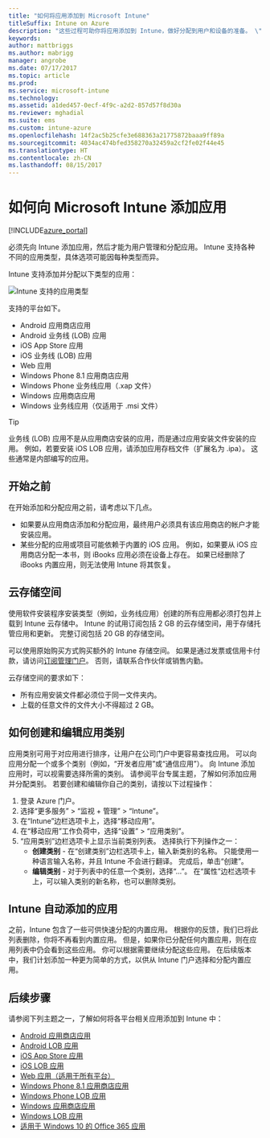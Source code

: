 ```yaml
---
title: "如何将应用添加到 Microsoft Intune"
titleSuffix: Intune on Azure
description: "这些过程可助你将应用添加到 Intune，做好分配到用户和设备的准备。 \""
keywords: 
author: mattbriggs
ms.author: mabrigg
manager: angrobe
ms.date: 07/17/2017
ms.topic: article
ms.prod: 
ms.service: microsoft-intune
ms.technology: 
ms.assetid: a1ded457-0ecf-4f9c-a2d2-857d57f8d30a
ms.reviewer: mghadial
ms.suite: ems
ms.custom: intune-azure
ms.openlocfilehash: 14f2ac5b25cfe3e688363a21775872baaa9ff89a
ms.sourcegitcommit: 4034ac474bfed358270a32459a2cf2fe02f44e45
ms.translationtype: HT
ms.contentlocale: zh-CN
ms.lasthandoff: 08/15/2017
---
```

# <a name="how-to-add-an-app-to-microsoft-intune"></a>如何向 Microsoft Intune 添加应用

[!INCLUDE[azure_portal](./includes/azure_portal.md)]

必须先向 Intune 添加应用，然后才能为用户管理和分配应用。 Intune 支持各种不同的应用类型，具体选项可能因每种类型而异。

Intune 支持添加并分配以下类型的应用：

![Intune 支持的应用类型](./media/app-types.png)

支持的平台如下。

- Android 应用商店应用
- Android 业务线 (LOB) 应用
- iOS App Store 应用
- iOS 业务线 (LOB) 应用
- Web 应用
- Windows Phone 8.1 应用商店应用
- Windows Phone 业务线应用（.xap 文件）
- Windows 应用商店应用
- Windows 业务线应用（仅适用于 .msi 文件）

>[!TIP]
> 业务线 (LOB) 应用不是从应用商店安装的应用，而是通过应用安装文件安装的应用。 例如，若要安装 iOS LOB 应用，请添加应用存档文件（扩展名为 .ipa）。 这些通常是内部编写的应用。

## <a name="before-you-start"></a>开始之前

在开始添加和分配应用之前，请考虑以下几点。

- 如果要从应用商店添加和分配应用，最终用户必须具有该应用商店的帐户才能安装应用。
- 某些分配的应用或项目可能依赖于内置的 iOS 应用。 例如，如果要从 iOS 应用商店分配一本书，则 iBooks 应用必须在设备上存在。 如果已经删除了 iBooks 内置应用，则无法使用 Intune 将其恢复。

## <a name="cloud-storage-space"></a>云存储空间
使用软件安装程序安装类型（例如，业务线应用）创建的所有应用都必须打包并上载到 Intune 云存储中。 Intune 的试用订阅包括 2 GB 的云存储空间，用于存储托管应用和更新。 完整订阅包括 20 GB 的存储空间。

可以使用原始购买方式购买额外的 Intune 存储空间。  如果是通过发票或信用卡付款，请访问[订阅管理门户](https://portal.office.com/adminportal/home?switchtomodern=true#/subscriptions)。  否则，请联系合作伙伴或销售内勤。

云存储空间的要求如下：

-   所有应用安装文件都必须位于同一文件夹内。
-   上载的任意文件的文件大小不得超过 2 GB。

## <a name="how-to-create-and-edit-categories-for-apps"></a>如何创建和编辑应用类别

应用类别可用于对应用进行排序，让用户在公司门户中更容易查找应用。 可以向应用分配一个或多个类别（例如，“开发者应用”或“通信应用”）。
向 Intune 添加应用时，可以视需要选择所需的类别。 请参阅平台专属主题，了解如何添加应用并分配类别。 若要创建和编辑你自己的类别，请按以下过程操作：

1. 登录 Azure 门户。
2. 选择“更多服务” > “监视 + 管理” > “Intune”。
3. 在“Intune”边栏选项卡上，选择“移动应用”。
4. 在“移动应用”工作负荷中，选择“设置” > “应用类别”。
5. “应用类别”边栏选项卡上显示当前类别列表。 选择执行下列操作之一：
    - **创建类别** - 在“创建类别”边栏选项卡上，输入新类别的名称。 只能使用一种语言输入名称，并且 Intune 不会进行翻译。 完成后，单击“创建”。
    - **编辑类别** - 对于列表中的任意一个类别，选择“...”。 在“属性”边栏选项卡上，可以输入类别的新名称，也可以删除类别。


## <a name="apps-added-automatically-by-intune"></a>Intune 自动添加的应用

之前，Intune 包含了一些可供快速分配的内置应用。 根据你的反馈，我们已将此列表删除，你将不再看到内置应用。
但是，如果你已分配任何内置应用，则在应用列表中仍会看到这些应用。 你可以根据需要继续分配这些应用。
在后续版本中，我们计划添加一种更为简单的方式，以供从 Intune 门户选择和分配内置应用。

## <a name="next-steps"></a>后续步骤

请参阅下列主题之一，了解如何将各平台相关应用添加到 Intune 中：

- [Android 应用商店应用](store-apps-android.md)
- [Android LOB 应用](lob-apps-android.md)
- [iOS App Store 应用](store-apps-ios.md)
- [iOS LOB 应用](lob-apps-ios.md)
- [Web 应用（适用于所有平台）](web-app.md)
- [Windows Phone 8.1 应用商店应用](store-apps-windows-phone-8-1.md)
- [Windows Phone LOB 应用](lob-apps-windows-phone.md)
- [Windows 应用商店应用](store-apps-windows.md)
- [Windows LOB 应用](lob-apps-windows.md)
- [适用于 Windows 10 的 Office 365 应用](apps-add-office365.md)

